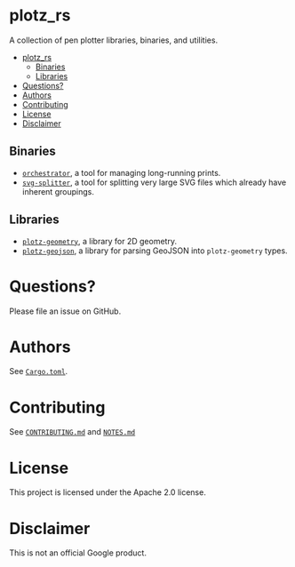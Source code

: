 # plotz_rs
A collection of pen plotter libraries, binaries, and utilities.

- [plotz_rs](#plotz_rs)
  - [Binaries](#binaries)
  - [Libraries](#libraries)
- [Questions?](#questions)
- [Authors](#authors)
- [Contributing](#contributing)
- [License](#license)
- [Disclaimer](#disclaimer)


## Binaries

* [`orchestrator`](orchestrator/README.md), a tool for managing long-running prints.
* [`svg-splitter`](svg-splitter/README.md), a tool for splitting very large SVG files which already have inherent groupings.

## Libraries
* [`plotz-geometry`](plotz-geometry/README.md), a library for 2D geometry.
* [`plotz-geojson`](plotz-geojson/README.md), a library for parsing GeoJSON into `plotz-geometry` types.

# Questions?

Please file an issue on GitHub.

# Authors

See [`Cargo.toml`](Cargo.toml).

# Contributing

See [`CONTRIBUTING.md`](CONTRIBUTING.md) and [`NOTES.md`](NOTES.md)

# License

This project is licensed under the Apache 2.0 license.

# Disclaimer

This is not an official Google product. 